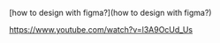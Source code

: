 [how to design with figma?](how to design with figma?)

https://www.youtube.com/watch?v=l3A9OcUd_Us
